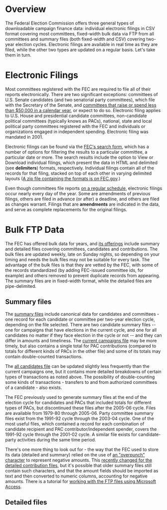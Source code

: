 Overview
==========

The Federal Election Commission offers three general types of downloadable campaign finance data: individual electronic filings in CSV format covering most committees, fixed-width bulk data via FTP from all committees and summary files (both fixed-width and CSV) covering two-year election cycles. Electronic filings are available in real time as they are filed, while the other two types are updated on a regular basis. Let's take them in turn.

Electronic Filings
========

Most committees registered with the FEC are required to file all of their reports electronically. There are two significant exceptions: committees of U.S. Senate candidates (and two senatorial party committees), which file with the Secretary of the Senate, and [committees that raise or spend less than $50,000 in a calendar year](http://fec.gov/ans/answers_filing.shtml#Do_I_need_to_file_electronically), or expect to do so. Electronic filing applies to U.S. House and presidential candidate committees, non-candidate political committees (typically knows as PACs), national, state and local political party committees registered with the FEC and individuals or organizations engaged in independent spending. Electronic filing was mandated in 2001.

Electronic filings can be found via the [FEC's search form](http://www.fec.gov/finance/disclosure/efile_search.shtml), which has a number of options for filtering the results to a particular committee, a particular date or more. The search results include the option to View or Download individual filings, which present the data in HTML and delimited (see __delimiters__) formats, respectively. Individual filings contain all of the records for that filing, stacked on top of each other in varying delimited layouts ([A zip file containing the formats is on FEC.gov](http://www.fec.gov/elecfil/eFilingFormats.zip).)

Even though committees file reports [on a regular schedule](http://www.fec.gov/info/report_dates.shtml), electronic filings occur nearly every day of the year. Some are amendments of previous filings, others are filed in advance (or after) a deadline, and others are filed as changes warrant. Filings that are __amendments__ are indicated in the data, and serve as complete replacements for the original filings.

Bulk FTP Data
========

The FEC has offered bulk data for years, and [its offerings](http://www.fec.gov/finance/disclosure/ftp_download.shtml) include summary and detailed files covering committees, candidates and contributions. The bulk files are updated weekly, late on Sunday nights, so depending on your timing and needs the bulk files may not be suitable for every task. The advantage of the bulk files is that they are vetted by the FEC, with some of the records standardized (by adding FEC-issued committee ids, for example) and others removed to prevent duplicate records from appearing. The summary files are in fixed-width format, while the detailed files are pipe-delimited.

Summary files
---------

The [summary files](http://www.fec.gov/finance/disclosure/ftpsum.shtml) include canonical data for candidates and committees - one record for each candidate or committee per two-year election cycle, depending on the file selected. There are two candidate summary files -- one for campaigns that have elections in the current cycle, and one for all candidates no matter if they face election in the cycle or not -- and they can differ in amounts and timeliness. The [current campaigns file](ftp://ftp.fec.gov/FEC/webl12.zip) may be more timely, but also contains a single total for PAC contributions (compared to totals for different kinds of PACs in the other file) and some of its totals may contain double-counted transactions.

The [all candidates file](ftp://ftp.fec.gov/FEC/weball12.zip) can be updated slightly less frequently than the current campaigns one, but it contains more detailed breakdowns of certain types of transactions as noted above. The possibility of double-counting some kinds of transactions - transfers to and from authorized committees of a candidate - also exists.

The FEC previously used to generate summary files at the end of the election cycle for candidates and PACs that included totals for different types of PACs, but discontinued these files after the 2005-06 cycle. Files are available from 1979-80 through 2005-06. Party committee summary files exist from the 1991-92 cycle through the 2003-04 cycle. One of the most useful files, which contained a record for each combination of candidate recipient and PAC contributor/independent spender, covers the 1991-92 cycle through the 2001-02 cycle. A similar file exists for candidate-party activities during the same time period.

There's one more thing to look out for - the way that the FEC used to store its data (detailed and summary) relied on the use of [an "overpunch" character](http://www.fec.gov/finance/disclosure/ftpsum.shtml#overpunch) to represent negative amounts. This [recently changed for the detailed contribution files](http://www.fec.gov/blog/disclosure/entry/indiv_oth_and_pas2_file), but it's possible that older summary files still contain such characters, and that the amount fields should be imported as text and then converted to numeric columns, accounting for negative amounts. There is a tutorial for [working with the FTP files using Microsoft Access](http://www.fec.gov/finance/disclosure/working_with_data_files.pdf).

Detailed files
---------

